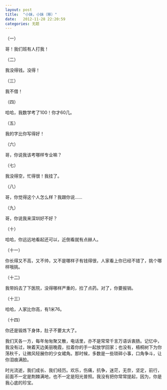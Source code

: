 ```yaml
---
layout: post
title:  "小妹，小妹（移）"
date:   2012-11-28 22:20:59
categories: 无题
---
```


（一）

哥！我们班有人打我！
 
（二）

我没得钱。没得！
 
（三）

我不借！
 
（四）

哈哈，我数学考了100！你才60几。
 
（五）

我的字比你写得好！
 
（六）

哥，你说我该考哪样专业嘛？
 
（七）

我没得空，忙得很！我挂了。
 
（八）

哥，你觉得这个人怎么样？我跟你说……
 
（九）

哥，你说我来深圳好不好？
 
（十）

哈哈，你远远地看起还可以，近倒看就有点赫人。
 
（十一）

你长得又不高，又不帅，又不是哪样子有钱得很，人家看上你已经不错了，挑个哪样哦挑。
 
（十二)

我带妈去了下医院，没得哪样严重的，捡了点药。对了，你要报销。
 
（十三）

哈哈，人家比你高，有1米76。
 
（十四）

你还是锻炼下身体，肚子不要太大了。
 
我们天各一方，每年匆匆聚又散，电话里，亦不是常常千言万语诉衷肠。记忆中，我没有过，映着天边美丽晚霞，拉着你的手一起放学回家；也没有，梧桐树下为你荡秋千，让微风轻展你的少女裙角。那时候，多数是一些琐碎小事，口角争斗，让你泪痕满脸。

时光流逝，我们成长、我们经历。欢乐，伤痛，抗争，迷茫，无奈，坚定，前行，前面不一定是荆棘满地，也不一定是阳光普照。我没有把你常常提起，因为，你是我心底的珍宝。
